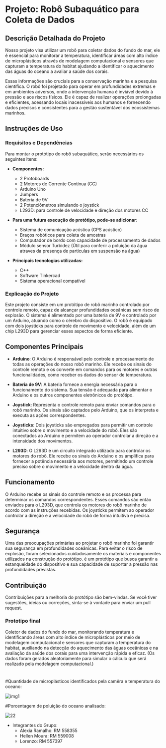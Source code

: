 # Projeto: Robô Subaquático para Coleta de Dados

## Descrição Detalhada do Projeto

Nosso projeto visa utilizar um robô para coletar dados do fundo do mar, ele é essencial para monitorar a temperatura, identificar áreas com alto índice de microplásticos através de modelagem computacional e sensores que capturam a temperatura do habitat ajudando a identificar o aquecimento das águas do oceano a avaliar a saúde dos corais. 

Essas informações são cruciais para a conservação marinha e a pesquisa científica. O robô foi projetado para operar em profundidades extremas e em ambientes adversos, onde a intervenção humana é inviável devido à pressão e aos riscos físicos. Ele é capaz de realizar operações prolongadas e eficientes, acessando locais inacessíveis aos humanos e fornecendo dados precisos e consistentes para a gestão sustentável dos ecossistemas marinhos.

## Instruções de Uso

### Requisitos e Dependências

Para montar o protótipo do robô subaquático, serão necessários os seguintes itens:

- **Componentes:**
  - 2 Protoboards
  - 2 Motores de Corrente Contínua (CC)
  - Arduino Uno
  - Jumpers
  - Bateria de 9V
  - 2 Potenciômetros simulando o joystick
  - L293D: para controle de velocidade e direção dos motores CC

- **Para uma futura execução do protótipo, pode-se adicionar:**
  - Sistema de comunicação acústica (GPS acústico)
  - Braços robóticos para coleta de amostras 
  - Computador de bordo com capacidade de processamento de dados
  - Módulo sensor Turbidez (Útil para conferir a poluição da água atraves da presença de particulas em suspensão na água)

- **Principais tecnologias utilizadas:**
  - C++
  - Software Tinkercad
  - Sistema operacional compatível


### Explicação do Projeto 

Este projeto consiste em um protótipo de robô marinho controlado por controle remoto, capaz de alcançar profundidades oceânicas sem risco de explosão. O sistema é alimentado por uma bateria de 9V e controlado por um Arduino, atuando como o cérebro do dispositivo. O robô é equipado com dois joysticks para controle de movimento e velocidade, além de um chip L293D para gerenciar esses aspectos de forma eficiente.

## Componentes Principais

- **Arduino**: O Arduino é responsável pelo controle e processamento de todas as operações do nosso robô marinho. Ele recebe os sinais do controle remoto e os converte em comandos para os motores e outras funcionalidades, como receber os dados do sensor de temperatura.
  
- **Bateria de 9V**: A bateria fornece a energia necessária para o funcionamento do sistema. Sua tensão é adequada para alimentar o Arduino e os outros componentes eletrônicos do protótipo.

- **Joystick**: Representa o controle remoto para enviar comandos para o robô marinho. Os sinais são captados pelo Arduino, que os interpreta e executa as ações correspondentes.

- **Joysticks**: Dois joysticks são empregados para permitir um controle intuitivo sobre o movimento e a velocidade do robô. Eles são conectados ao Arduino e permitem ao operador controlar a direção e a intensidade dos movimentos.

- **L293D**: O L293D é um circuito integrado utilizado para controlar os motores do robô. Ele recebe os sinais do Arduino e os amplifica para fornecer a potência necessária aos motores, permitindo um controle preciso sobre o movimento e a velocidade dentro da água.

## Funcionamento

O Arduino recebe os sinais do controle remoto e os processa para determinar os comandos correspondentes. Esses comandos são então enviados para o L293D, que controla os motores do robô marinho de acordo com as instruções recebidas. Os joysticks permitem ao operador controlar a direção e a velocidade do robô de forma intuitiva e precisa.

## Segurança

Uma das preocupações primárias ao projetar o robô marinho foi garantir sua segurança em profundidades oceânicas. Para evitar o risco de explosão, foram selecionados cuidadosamente os materiais e componentes utilizados na construção do protótipo. é um protótipo que busca garantir a estanqueidade do dispositivo e sua capacidade de suportar a pressão nas profundidades previstas.

## Contribuição

Contribuições para a melhoria do protótipo são bem-vindas. Se você tiver sugestões, ideias ou correções, sinta-se à vontade para enviar um pull request.


### Prototipo final 

Coletor de dados do fundo do mar, monitorando temperatura e identificando áreas com alto índice de microplásticos por meio de modelagem computacional e sensores que capturam a temperatura do habitat, auxiliando na detecção do aquecimento das águas oceânicas e na avaliação da saúde dos corais para uma intervenção rápida e eficaz. 
(Os dados foram gerados aleatoriamente para simular o cálculo que será realizado pela modelagem computacional.)

#


#Quantidade de microplásticos identificados pela camêra e temperatura do oceano:

![img1](https://github.com/hellen-silvaa/GS__edge_computing/assets/127620071/7584c599-7483-4f98-a10b-981d52d6cd92)



#Porcentagem de poluição do oceano analisado:

![22](https://github.com/hellen-silvaa/GS__edge_computing/assets/127620071/096c8d99-f0c9-4f02-9bea-36f8f87b7aa5)



- Integrantes do Grupo:
  - Alexia Ramalho: RM 558355
  - Hellen Moura: RM 559008
  - Lorenzo: RM 557397
